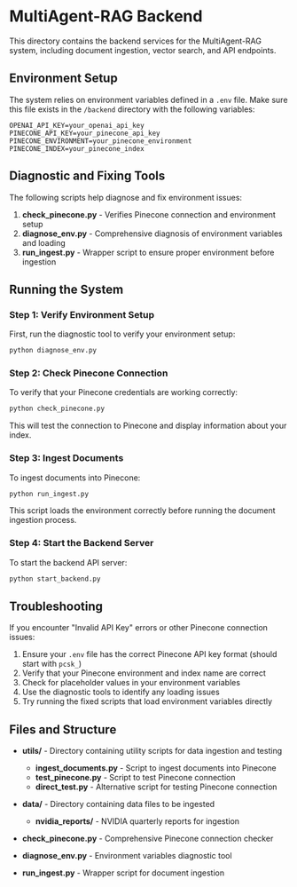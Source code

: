 # MultiAgent-RAG Backend

This directory contains the backend services for the MultiAgent-RAG system, including document ingestion, vector search, and API endpoints.

## Environment Setup

The system relies on environment variables defined in a `.env` file. Make sure this file exists in the `/backend` directory with the following variables:

```
OPENAI_API_KEY=your_openai_api_key
PINECONE_API_KEY=your_pinecone_api_key
PINECONE_ENVIRONMENT=your_pinecone_environment
PINECONE_INDEX=your_pinecone_index
```

## Diagnostic and Fixing Tools

The following scripts help diagnose and fix environment issues:

1. **check_pinecone.py** - Verifies Pinecone connection and environment setup
2. **diagnose_env.py** - Comprehensive diagnosis of environment variables and loading
3. **run_ingest.py** - Wrapper script to ensure proper environment before ingestion

## Running the System

### Step 1: Verify Environment Setup

First, run the diagnostic tool to verify your environment setup:

```bash
python diagnose_env.py
```

### Step 2: Check Pinecone Connection

To verify that your Pinecone credentials are working correctly:

```bash
python check_pinecone.py
```

This will test the connection to Pinecone and display information about your index.

### Step 3: Ingest Documents

To ingest documents into Pinecone:

```bash
python run_ingest.py
```

This script loads the environment correctly before running the document ingestion process.

### Step 4: Start the Backend Server

To start the backend API server:

```bash
python start_backend.py
```

## Troubleshooting

If you encounter "Invalid API Key" errors or other Pinecone connection issues:

1. Ensure your `.env` file has the correct Pinecone API key format (should start with `pcsk_`)
2. Verify that your Pinecone environment and index name are correct
3. Check for placeholder values in your environment variables
4. Use the diagnostic tools to identify any loading issues
5. Try running the fixed scripts that load environment variables directly

## Files and Structure

- **utils/** - Directory containing utility scripts for data ingestion and testing
  - **ingest_documents.py** - Script to ingest documents into Pinecone
  - **test_pinecone.py** - Script to test Pinecone connection
  - **direct_test.py** - Alternative script for testing Pinecone connection
  
- **data/** - Directory containing data files to be ingested
  - **nvidia_reports/** - NVIDIA quarterly reports for ingestion

- **check_pinecone.py** - Comprehensive Pinecone connection checker
- **diagnose_env.py** - Environment variables diagnostic tool
- **run_ingest.py** - Wrapper script for document ingestion
